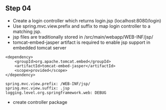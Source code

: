 ## Step 04
- Create a login controller which returns login.jsp (localhost:8080/login)
- Use spring.mvc.view.prefix and suffix to map login controller to a matching jsp.
- jsp files are traditionally stored in /src/main/webapp/WEB-INF/jsp/
- tomcat-embed-jasper artifact is required to enable jsp support in embedded tomcat server

```
<dependency>
    <groupId>org.apache.tomcat.embed</groupId>
    <artifactId>tomcat-embed-jasper</artifactId>
    <scope>provided</scope>
</dependency>

```

```
spring.mvc.view.prefix: /WEB-INF/jsp/
spring.mvc.view.suffix: .jsp
logging.level.org.springframework.web: DEBUG

```

- create controller package

